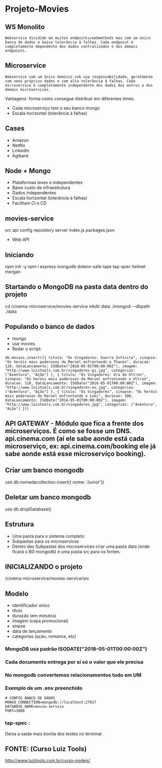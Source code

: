 # Projeto-Movies

## WS Monolito
```
Webservice dividido em muitos endpoints/webmethods mas com um único banco de dados e baixa tolerância à falhas. Cada endpoint é completamente dependente dos dados centralizados e dos demais endpoints.
```

## Microservice
```
Webservice com um único domínio sob sua responsabilidade, geralmente com seus próprios dados e com alta tolerância à falhas. Cada microservice é completamente independente dos dados dos outros e dos demais microservices.
```
Vantagens: forma como consegue distribuir em diferentes times.

- Cada microserviço tem o seu banco mongo
- Escala horizontal (tolerância à falhas)


## Cases
- Amazon
- Netflix
- LinkedIn
- Agibank

## Node + Mongo

- Plataformas leves e independentes
- Baixo custo de infraestrutura
- Dados independentes
- Escala horizontal (tolerância à falhas)
- Facilitam CI e CD

## movies-service
src
  api
  config
  repository
  server
  index.js
  packages.json


- Web API

## Iniciando
npm init -y
npm i express mongodb dotenv-safe tape tap-spec helmet morgan


## Startando o MongoDB na pasta data dentro do projeto
cd /cinema-microservice/movies-service
mkdir data
./mongod --dbpath ./data

## Populando o banco de dados
- mongo
- use movies
- Rodar o script:

```
db.movies.insert([{ titulo: "Os Vingadores: Guerra Infinita", sinopse: "Os heróis mais poderosos da Marvel enfrentando o Thanos", duracao: 120, dataLancamento: ISODate("2018-05-01T00:00:00Z"), imagem: "http://www.luiztools.com.br/vingadores-gi.jpg", categorias: ["Aventura", "Ação"] }, { titulo: "Os Vingadores: Era de Ultron", sinopse: "Os heróis mais poderosos da Marvel enfrentando o Ultron", duracao: 110, dataLancamento: ISODate("2016-05-01T00:00:00Z"), imagem: "http://www.luiztools.com.br/vingadores-eu.jpg", categorias: ["Aventura", "Ação"] }, { titulo: "Os Vingadores", sinopse: "Os heróis mais poderosos da Marvel enfrentando o Loki", duracao: 100, dataLancamento: ISODate("2014-05-01T00:00:00Z"), imagem: "http://www.luiztools.com.br/vingadores.jpg", categorias: ["Aventura", "Ação"] }])
```

## API GATEWAY - Módulo que fica a frente dos microserviços. É como se fosse um DNS. api.cinema.com (aí ele sabe aonde está cada microserviço, ex: api.cinema.com/booking ele já sabe aonde está esse microserviço booking).

## Criar um banco mongodb
use <nomedobanco>
db.nomedacollection.insert({ nome: 'Junior'})

## Deletar um banco mongodb
use <nomedobanco>
db.dropDatabase()

## Estrutura
- Uma pasta para o sistema completo
- Subpastas para os microservices
- Dentro das Subpastas dos microservices criar uma pasta data (onde ficará o BD mongodb) e uma pasta src para os fontes.

## INICIALIZANDO o projeto
/cinema-microservice/movies-service/src

## Modelo
- identificador único
- título
- duração (em minutos)
- imagem (capa promocional)
- sinpse
- data de lançamento
- categorias (ação, romance, etc)


### MongoDB usa padrão ISODATE("2018-05-01T00:00:00Z")

### Cada documento entrega por sí só o valor que ele precisa

### No mongodb convertemos relacionamentos tudo em UM

### Exemplo de um .env preenchido

```
# CONFIG BANCO DE DADOS
MONGO_CONNECTION=mongodb://localhost:27017
DATABASE_NAME=movie-service
PORT=3000
```

### tap-spec :
Deixa a saída mais bonita dos testes no terminal.

## FONTE: (Curso Luiz Tools)

http://www.luiztools.com.br/curso-nodejs/